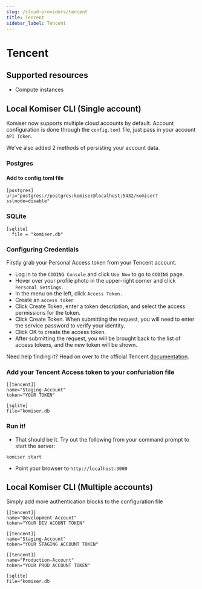 ```yaml
---
slug: /cloud-providers/tencent
title: Tencent
sidebar_label: Tencent
---
```


# Tencent

## Supported resources
- Compute instances

## Local Komiser CLI (Single account)

Komiser now supports multiple cloud accounts by default. Account configuration is done through the `config.toml` file, just pass in your account `API Token`.

We've also added 2 methods of persisting your account data.
### Postgres
#### Add to config.toml file
```
[postgres]
uri="postgres://postgres:komiser@localhost:5432/komiser?sslmode=disable"
```
### SQLite

```
[sqlite]
  file = "komiser.db"
```

### Configuring Credentials

Firstly grab your Personal Access token from your Tencent account.

- Log in to the `CODING Console` and click `Use Now` to go to `CODING` page.
- Hover over your profile photo in the upper-right corner and click `Personal Settings`.
- In the menu on the left, click `Access Token.`
- Create an `access token`
- Click Create Token, enter a token description, and select the access permissions for the token.
- Click Create Token. When submitting the request, you will need to enter the service password to verify your identity.
- Click OK to create the access token.
- After submitting the request, you will be brought back to the list of access tokens, and the new token will be shown.

Need help finding it? Head on over to the official Tencent [documentation](https://www.tencentcloud.com/document/product/1132/44731).

### Add your Tencent Access token to your confuriation file

```
[[tencent]]
name="Staging-Account"
token="YOUR TOKEN"

[sqlite]
file="komiser.db
```
                                        

### Run it!
* That should be it. Try out the following from your command prompt to start the server:

```
komiser start 
```

* Point your browser to `http://localhost:3000`

## Local Komiser CLI (Multiple accounts)
Simply add more authentication blocks to the configuration file

```
[[tencent]]
name="Development-Account"
token="YOUR DEV ACOUNT TOKEN"

[[tencent]]
name="Staging-Account"
token="YOUR STAGING ACCOUNT TOKEN"

[[tencent]]
name="Production-Account"
token="YOUR PROD ACCOUNT TOKEN"

[sqlite]
file="komiser.db
```

